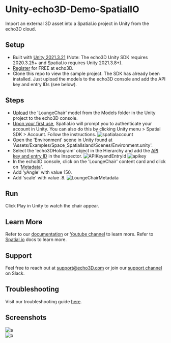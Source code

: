 # Unity-echo3D-Demo-SpatialIO
Import an external 3D asset into a Spatial.io project in Unity from the echo3D cloud.

## Setup
* Built with [Unity 2021.3.21](https://unity3d.com/get-unity/download/archive) (Note: The echo3D Unity SDK requires 2020.3.25+ and Spatial.io requires Unity 2021.3.8+).
* [Register](https://www.echo3d.com/signup?utm_term={keyword}&utm_campaign=weapons_tutorial&utm_source=medium&utm_medium=blog) for FREE at echo3D.
* Clone this repo to view the sample project. The SDK has already been installed. Just upload the models to the echo3D console and add the API key and entry IDs (see below).

## Steps
* [Upload](https://docs.echo3d.co/quickstart/add-a-3d-model) the 'LoungeChair' model from the Models folder in the Unity project to the echo3D console.
* [Upon your first use](https://docs.spatial.io/), Spatial.io will prompt you to authenticate your account in Unity. You can also do this by clicking Unity menu > Spatial SDK > Account. Follow the instructions.
![spatialaccount](https://github.com/echo3Dco/Unity-echo3D-Demo-SpatialIO/assets/99516371/5d0c96df-5eec-4e62-bd10-09677f0349e9)
* Open the 'Environment' scene in Unity found at 'Assets/Examples/Space_SpatialIsland/Scenes/Environment.unity'.
* Select the 'echo3DHologram' object in the Hierarchy and add the [API key and entry ID](https://docs.echo3d.co/quickstart/access-the-console) in the Inspector.
![APIKeyandEntryId](https://github.com/echo3Dco/Unity-echo3D-Demo-SpatialIO/assets/99516371/cd080d83-68af-4734-a7e3-307a961707b2)
![apikey](https://github.com/echo3Dco/Unity-echo3D-Demo-SpatialIO/assets/99516371/7e27d007-7d10-4768-ad6c-7bc9d58ad567)
* In the echo3D console, click on the 'LoungeChair' content card and click on '[Metadata](https://docs.echo3d.com/unity/transforming-content)'.
* Add 'yAngle' with value 150.
* Add 'scale' with value .8.
  ![LoungeChairMetadata](https://github.com/echo3Dco/Unity-echo3D-Demo-SpatialIO/assets/99516371/fa0df874-69eb-4c16-8ff5-06282eb79f00)


## Run
Click Play in Unity to watch the chair appear.

## Learn More
Refer to our [documentation](https://docs.echo3d.com/) or [Youtube channel](https://www.youtube.com/@echo3Dco) to learn more.
Refer to [Spatial.io](https://www.spatial.io/) docs to learn more.

## Support
Feel free to reach out at [support@echo3D.com](mailto:support@echo3D.com) or join our [support channel](https://go.echo3d.co/join) on Slack.

## Troubleshooting
Visit our troubleshooting guide [here](https://docs.echo3d.com/unity/troubleshooting).

## Screenshots
![a](https://github.com/echo3Dco/Unity-echo3D-Demo-SpatialIO/assets/99516371/4894ad57-3085-4a18-8366-b2d1adbec832) <br>
![b](https://github.com/echo3Dco/Unity-echo3D-Demo-SpatialIO/assets/99516371/4a33a6cd-3cdf-470f-be7f-0cdd9c284a45)
